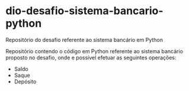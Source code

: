 # dio-desafio-sistema-bancario-python
Repositório do desafio referente ao sistema bancário em Python

Repositório contendo o código em Python referente ao sistema bancário proposto no desafio, onde e possível efetuar as seguintes operações:
- Saldo
- Saque
- Depósito
